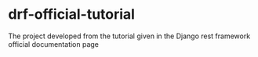 # drf-official-tutorial
The project developed from the tutorial given in the Django rest framework official documentation page
